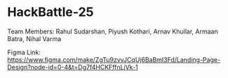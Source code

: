 # HackBattle-25
Team Members: Rahul Sudarshan, Piyush Kothari, Arnav Khullar, Armaan Batra, Nihal Varma     



Figma Link: https://www.figma.com/make/ZgTu9zvvJCqUj6BaBmI3Fd/Landing-Page-Design?node-id=0-4&t=Dg7f4HCKFffnLjVk-1
